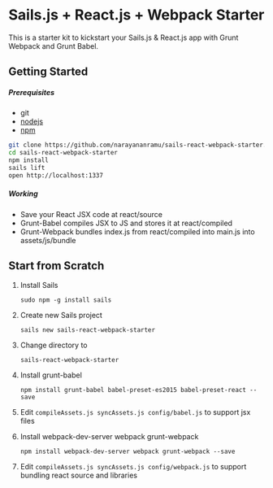 # Sails.js + React.js + Webpack Starter

This is a starter kit to kickstart your Sails.js & React.js app with Grunt Webpack and Grunt Babel.

## Getting Started

##### Prerequisites
* git
* [nodejs](http://nodejs.org)
* [npm](http://npmjs.org)

```bash
git clone https://github.com/narayananramu/sails-react-webpack-starter.git
cd sails-react-webpack-starter
npm install
sails lift
open http://localhost:1337
```

##### Working
* Save your React JSX code at react/source
* Grunt-Babel compiles JSX to JS and stores it at react/compiled
* Grunt-Webpack bundles index.js from react/compiled into main.js into assets/js/bundle

## Start from Scratch
1. Install Sails
    ```
    sudo npm -g install sails
    ```
2. Create new Sails project
    ```
    sails new sails-react-webpack-starter
    ```
3. Change directory to 
    ```
    sails-react-webpack-starter
    ```
4. Install grunt-babel
    ```
    npm install grunt-babel babel-preset-es2015 babel-preset-react --save
    ```
5. Edit ```compileAssets.js syncAssets.js config/babel.js``` to support jsx files

6. Install webpack-dev-server webpack grunt-webpack
    ```
    npm install webpack-dev-server webpack grunt-webpack --save
    ```

7. Edit ```compileAssets.js syncAssets.js config/webpack.js``` to support bundling react source and libraries